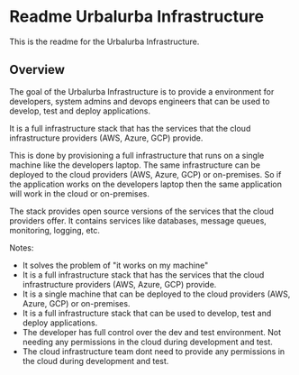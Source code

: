 # Readme Urbalurba Infrastructure

This is the readme for the Urbalurba Infrastructure.

## Overview

The goal of the Urbalurba Infrastructure is to provide a environment for developers, system admins and devops engineers that can be used to develop, test and deploy applications.

It is a full infrastructure stack that has the services that the cloud infrastructure providers (AWS, Azure, GCP) provide.

This is done by provisioning a full infrastructure that runs on a single machine like the developers laptop. The same infrastructure can be deployed to the cloud providers (AWS, Azure, GCP) or on-premises. So if the application works on the developers laptop then the same application will work in the cloud or on-premises.

The stack provides open source versions of the services that the cloud providers offer. It contains services like databases, message queues, monitoring, logging, etc. 


Notes:

- It solves the problem of "it works on my machine" 
- It is a full infrastructure stack that has the services that the cloud infrastructure providers (AWS, Azure, GCP) provide.
- It is a single machine that can be deployed to the cloud providers (AWS, Azure, GCP) or on-premises.
- It is a full infrastructure stack that can be used to develop, test and deploy applications.
- The developer has full control over the dev and test environment. Not needing any permissions in the cloud during development and test.
- The cloud infrastructure team dont need to provide any permissions in the cloud during development and test.

